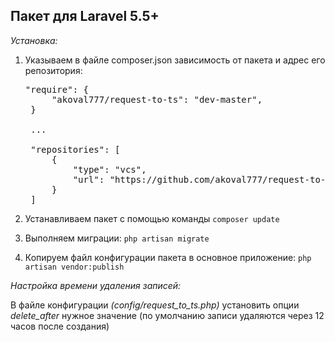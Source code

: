 ## Пакет для Laravel 5.5+

*Установка:*

1. Указываем в файле composer.json зависимость от пакета и адрес его репозитория:

    
    <pre>"require": {
    	"akoval777/request-to-ts": "dev-master",
    }

    ...

    "repositories": [
	    {
	        "type": "vcs",
	        "url": "https://github.com/akoval777/request-to-ts"
	    }
    ]</pre>

2. Устанавливаем пакет с помощью команды `composer update`
3. Выполняем миграции: `php artisan migrate`
4. Копируем файл конфигурации пакета в основное приложение: `php artisan vendor:publish`

*Настройка времени удаления записей:*

В файле конфигурации *(config/request_to_ts.php)* установить опции *delete_after* нужное значение (по умолчанию записи удаляются через 12 часов после создания)
